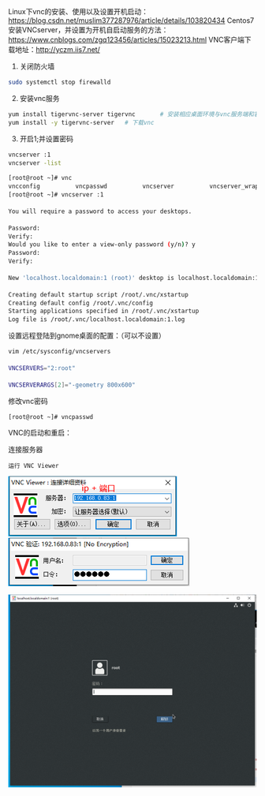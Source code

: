 Linux下vnc的安装、使用以及设置开机启动：https://blog.csdn.net/muslim377287976/article/details/103820434
Centos7安装VNCserver，并设置为开机自启动服务的方法：https://www.cnblogs.com/zgq123456/articles/15023213.html
VNC客户端下载地址：http://yczm.iis7.net/

1. 关闭防火墙

```sh
sudo systemctl stop firewalld
```

2. 安装vnc服务

```sh
yum install tigervnc-server tigervnc       # 安装相应桌面环境与vnc服务端和客户端   有桌面不执行
yum install -y tigervnc-server   # 下载vnc
```

3. 开启1;并设置密码

```sh
vncserver :1
vncserver -list
```


```sh
[root@root ~]# vnc
vncconfig          vncpasswd          vncserver          vncserver_wrapper  
[root@root ~]# vncserver :1

You will require a password to access your desktops.

Password:
Verify:
Would you like to enter a view-only password (y/n)? y
Password:
Verify:

New 'localhost.localdomain:1 (root)' desktop is localhost.localdomain:1

Creating default startup script /root/.vnc/xstartup
Creating default config /root/.vnc/config
Starting applications specified in /root/.vnc/xstartup
Log file is /root/.vnc/localhost.localdomain:1.log
```

设置远程登陆到gnome桌面的配置：（可以不设置）

```sh
vim /etc/sysconfig/vncservers

VNCSERVERS="2:root"

VNCSERVERARGS[2]="-geometry 800x600"
```

修改vnc密码

```sh
[root@root ~]# vncpasswd
```

VNC的启动和重启：

连接服务器

`运行 VNC Viewer`

![image](assets/CentOS7%20%E5%AE%89%E8%A3%85%20VNC/2402369-20211229164600756-359745447.png)
![image](assets/CentOS7%20%E5%AE%89%E8%A3%85%20VNC/2402369-20211229164624504-1628082107.png)

![image](assets/CentOS7%20%E5%AE%89%E8%A3%85%20VNC/2402369-20211229164640277-541900296.png)
